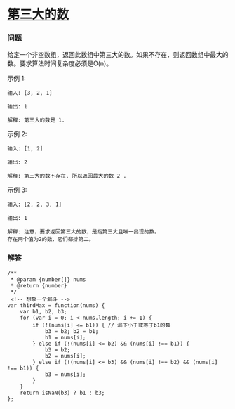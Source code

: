 # [第三大的数](https://leetcode-cn.com/problems/third-maximum-number)

### 问题

给定一个非空数组，返回此数组中第三大的数。如果不存在，则返回数组中最大的数。要求算法时间复杂度必须是O(n)。

示例 1:

```
输入: [3, 2, 1]

输出: 1

解释: 第三大的数是 1.
```
示例 2:

```
输入: [1, 2]

输出: 2

解释: 第三大的数不存在, 所以返回最大的数 2 .
```
示例 3:

```
输入: [2, 2, 3, 1]

输出: 1

解释: 注意，要求返回第三大的数，是指第三大且唯一出现的数。
存在两个值为2的数，它们都排第二。
```

### 解答

```
/**
 * @param {number[]} nums
 * @return {number}
 */
 <!-- 想象一个漏斗 -->
var thirdMax = function(nums) {
    var b1, b2, b3;
    for (var i = 0; i < nums.length; i += 1) {
        if (!(nums[i] <= b1)) { // 漏下小于或等于b1的数
            b3 = b2; b2 = b1;
            b1 = nums[i];
        } else if (!(nums[i] <= b2) && (nums[i] !== b1)) {
            b3 = b2;
            b2 = nums[i];
        } else if (!(nums[i] <= b3) && (nums[i] !== b2) && (nums[i] !== b1)) {
            b3 = nums[i];
        }
    }
    return isNaN(b3) ? b1 : b3;
};
```